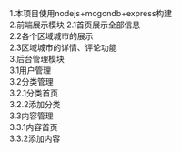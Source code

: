 1.本项目使用nodejs+mogondb+express构建  
2.前端展示模块 
  2.1首页展示全部信息  
  2.2各个区域城市的展示  
  2.3区域城市的详情、评论功能  
3.后台管理模块  
  3.1用户管理  
  3.2分类管理  
    3.2.1分类首页  
    3.2.2添加分类  
  3.3内容管理  
    3.3.1内容首页  
    3.3.2添加内容  
    
